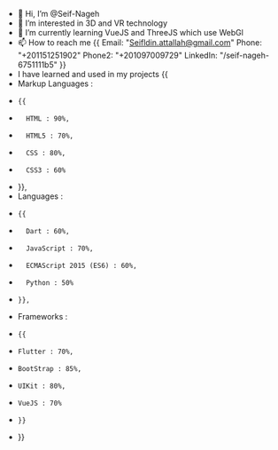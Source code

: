 - 👋 Hi, I’m @Seif-Nageh
- 👀 I’m interested in 3D and VR technology 
- 🌱 I’m currently learning VueJS and ThreeJS which use WebGl
- 📫 How to reach me {{ 
  Email: "Seifldin.attallah@gmail.com"
  Phone: "+201151251902"
  Phone2: "+201097009729"
  LinkedIn: "/seif-nageh-6751111b5"
}}
- I have learned and used in my projects {{
-   Markup Languages :
-     {{
-       HTML : 90%,
-       HTML5 : 70%,
-       CSS : 80%,
-       CSS3 : 60%
-   }},
-   Languages :
-     {{
-       Dart : 60%,
-       JavaScript : 70%,
-       ECMAScript 2015 (ES6) : 60%,
-       Python : 50%
-     }},
-   Frameworks :
-     {{
-     Flutter : 70%,
-     BootStrap : 85%,
-     UIKit : 80%,
-     VueJS : 70%
-     }}
- }}

<!---
Seif-Nageh/Seif-Nageh is a ✨ special ✨ repository because its `README.md` (this file) appears on your GitHub profile.
You can click the Preview link to take a look at your changes.
--->
